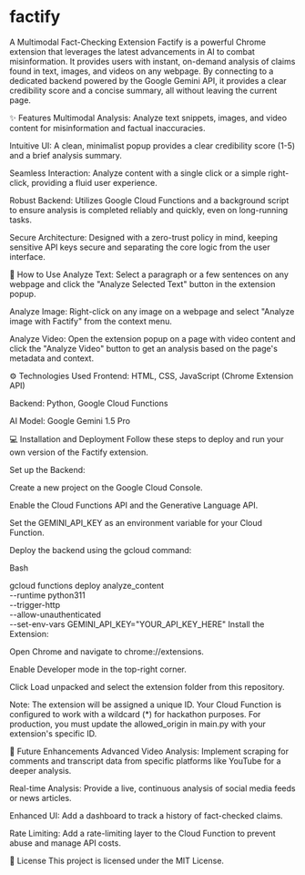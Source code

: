 # factify
A Multimodal Fact-Checking Extension
Factify is a powerful Chrome extension that leverages the latest advancements in AI to combat misinformation. It provides users with instant, on-demand analysis of claims found in text, images, and videos on any webpage. By connecting to a dedicated backend powered by the Google Gemini API, it provides a clear credibility score and a concise summary, all without leaving the current page.

✨ Features
Multimodal Analysis: Analyze text snippets, images, and video content for misinformation and factual inaccuracies.

Intuitive UI: A clean, minimalist popup provides a clear credibility score (1-5) and a brief analysis summary.

Seamless Interaction: Analyze content with a single click or a simple right-click, providing a fluid user experience.

Robust Backend: Utilizes Google Cloud Functions and a background script to ensure analysis is completed reliably and quickly, even on long-running tasks.

Secure Architecture: Designed with a zero-trust policy in mind, keeping sensitive API keys secure and separating the core logic from the user interface.

🚀 How to Use
Analyze Text: Select a paragraph or a few sentences on any webpage and click the "Analyze Selected Text" button in the extension popup.

Analyze Image: Right-click on any image on a webpage and select "Analyze image with Factify" from the context menu.

Analyze Video: Open the extension popup on a page with video content and click the "Analyze Video" button to get an analysis based on the page's metadata and context.

⚙️ Technologies Used
Frontend: HTML, CSS, JavaScript (Chrome Extension API)

Backend: Python, Google Cloud Functions

AI Model: Google Gemini 1.5 Pro

💻 Installation and Deployment
Follow these steps to deploy and run your own version of the Factify extension.

Set up the Backend:

Create a new project on the Google Cloud Console.

Enable the Cloud Functions API and the Generative Language API.

Set the GEMINI_API_KEY as an environment variable for your Cloud Function.

Deploy the backend using the gcloud command:

Bash

gcloud functions deploy analyze_content \
--runtime python311 \
--trigger-http \
--allow-unauthenticated \
--set-env-vars GEMINI_API_KEY="YOUR_API_KEY_HERE"
Install the Extension:

Open Chrome and navigate to chrome://extensions.

Enable Developer mode in the top-right corner.

Click Load unpacked and select the extension folder from this repository.

Note: The extension will be assigned a unique ID. Your Cloud Function is configured to work with a wildcard (*) for hackathon purposes. For production, you must update the allowed_origin in main.py with your extension's specific ID.

🚧 Future Enhancements
Advanced Video Analysis: Implement scraping for comments and transcript data from specific platforms like YouTube for a deeper analysis.

Real-time Analysis: Provide a live, continuous analysis of social media feeds or news articles.

Enhanced UI: Add a dashboard to track a history of fact-checked claims.

Rate Limiting: Add a rate-limiting layer to the Cloud Function to prevent abuse and manage API costs.

📄 License
This project is licensed under the MIT License.
